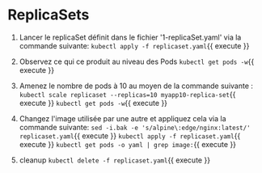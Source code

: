 # ReplicaSets

1) Lancer le replicaSet définit dans le fichier '1-replicaSet.yaml' via la commande suivante:
    `kubectl apply -f replicaset.yaml`{{ execute }}

2) Observez ce qui ce produit au niveau des Pods
    `kubectl get pods -w`{{ execute }}

3) Amenez le nombre de pods à 10 au moyen de la commande suivante :
    `kubectl scale replicaset --replicas=10 myapp10-replica-set`{{ execute }}
    `kubectl get pods -w`{{ execute }}

4) Changez l'image utilisée par une autre et appliquez cela via la commande suivante:
    `sed -i.bak -e 's/alpine\:edge/nginx:latest/' replicaset.yaml`{{ execute }}
    `kubectl apply -f replicaset.yaml`{{ execute }}
    `kubectl get pods -o yaml | grep image:`{{ execute }}

5) cleanup
    `kubectl delete -f replicaset.yaml`{{ execute }}